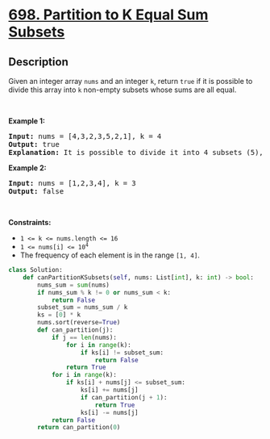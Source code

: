 # [698. Partition to K Equal Sum Subsets](https://leetcode.com/problems/partition-to-k-equal-sum-subsets)


## Description

<!-- description:start -->

<p>Given an integer array <code>nums</code> and an integer <code>k</code>, return <code>true</code> if it is possible to divide this array into <code>k</code> non-empty subsets whose sums are all equal.</p>

<p>&nbsp;</p>
<p><strong class="example">Example 1:</strong></p>

<pre>
<strong>Input:</strong> nums = [4,3,2,3,5,2,1], k = 4
<strong>Output:</strong> true
<strong>Explanation:</strong> It is possible to divide it into 4 subsets (5), (1, 4), (2,3), (2,3) with equal sums.
</pre>

<p><strong class="example">Example 2:</strong></p>

<pre>
<strong>Input:</strong> nums = [1,2,3,4], k = 3
<strong>Output:</strong> false
</pre>

<p>&nbsp;</p>
<p><strong>Constraints:</strong></p>

<ul>
	<li><code>1 &lt;= k &lt;= nums.length &lt;= 16</code></li>
	<li><code>1 &lt;= nums[i] &lt;= 10<sup>4</sup></code></li>
	<li>The frequency of each element is in the range <code>[1, 4]</code>.</li>
</ul>

```python
class Solution:
    def canPartitionKSubsets(self, nums: List[int], k: int) -> bool:
        nums_sum = sum(nums)
        if nums_sum % k != 0 or nums_sum < k:
            return False
        subset_sum = nums_sum / k
        ks = [0] * k
        nums.sort(reverse=True)
        def can_partition(j):
            if j == len(nums):
                for i in range(k):
                    if ks[i] != subset_sum:
                        return False
                return True
            for i in range(k):
                if ks[i] + nums[j] <= subset_sum:
                    ks[i] += nums[j]
                    if can_partition(j + 1):
                        return True
                    ks[i] -= nums[j]
            return False
        return can_partition(0)
```

